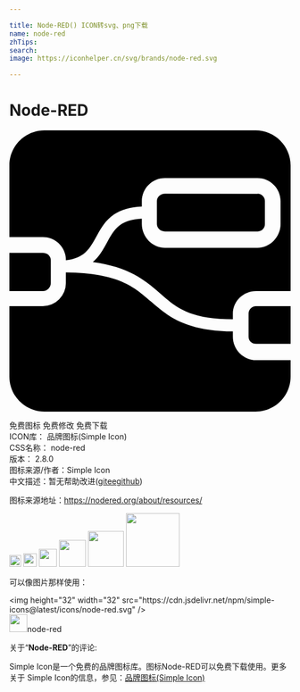 ```yaml
---

title: Node-RED() ICON转svg、png下载
name: node-red
zhTips: 
search: 
image: https://iconhelper.cn/svg/brands/node-red.svg

---
```


# Node-RED  <small style="font-size: 60%;font-weight: 100"></small>

<div id="svg" class="svg-wrap">
<svg role="img" viewBox="0 0 24 24" xmlns="http://www.w3.org/2000/svg"><title>Node-RED icon</title><path d="M3 0C1.338 0 0 1.338 0 3v6.107h2.858c1.092 0 1.97.868 1.964 1.96v.021c.812-.095 1.312-.352 1.674-.683.416-.382.69-.91 1.016-1.499.325-.59.71-1.244 1.408-1.723.575-.395 1.355-.644 2.384-.686v-.45c0-1.092.88-1.976 1.972-1.976h7.893c1.091 0 1.974.884 1.974 1.976v1.942c0 1.091-.883 2.029-1.974 2.029h-7.893c-1.092 0-1.972-.938-1.972-2.03v-.453c-.853.037-1.408.236-1.798.504-.48.33-.774.802-1.086 1.368-.312.565-.63 1.22-1.222 1.763l-.077.069c3.071.415 4.465 1.555 5.651 2.593 1.39 1.215 2.476 2.275 6.3 2.288v-.46c0-1.092.894-1.946 1.986-1.946H24V3c0-1.662-1.338-3-3-3zm10.276 5.41c-.369 0-.687.268-.687.637v1.942c0 .368.318.636.687.636h7.892a.614.614 0 0 0 .635-.636V6.047a.614.614 0 0 0-.635-.636zM0 10.448v3.267h2.858a.696.696 0 0 0 .678-.69v-1.942c0-.368-.31-.635-.678-.635zm4.821 1.67v.907A1.965 1.965 0 0 1 2.858 15H0v6c0 1.662 1.338 3 3 3h18c1.662 0 3-1.338 3-3v-1.393h-2.942c-1.092 0-1.986-.913-1.986-2.005v-.445c-4.046-.032-5.598-1.333-6.983-2.544-1.437-1.257-2.751-2.431-7.268-2.496zM21.058 15a.644.644 0 0 0-.647.66v1.942c0 .368.278.612.647.612H24V15z"/></svg>
</div>
<detail full-name='node-red'></detail>

<div class="detail-page">
<p>
<span><span class="badge-success badge">免费图标</span> <span class="badge-success badge">免费修改</span>  <span class="badge-success badge">免费下载</span> </span>
<br/>
<span>
ICON库：
<span class="badge-secondary badge">品牌图标(Simple Icon)</span> 
</span>
<br/>
<span>
CSS名称：
<span class="badge-secondary badge">node-red</span> 
</span>

<br/>
<span>
版本：
<span class="badge-secondary badge">2.8.0</span> 
</span>
<br/>
<span>图标来源/作者：<span class="badge-light badge">Simple Icon</span></span> 
<br/>
<span class="zh-detail">中文描述：暂无<span class="help-link"><span>帮助改进</span>(<a href="https://gitee.com/liuwave/icon-helper/edit/master/json/brands/node-red.json" target="_blank" rel="noopener noreferrer">gitee</a><a href="https://github.com/liuwave/icon-helper/edit/master/json/brands/node-red.json" target="_blank" rel="noopener noreferrer">github</a></span>)</span><br/>
</p>
</div><div class="description description alert alert-light"><p>图标来源地址：<a href="https://nodered.org/about/resources/" target="_blank" rel="noopener noreferrer">https://nodered.org/about/resources/</a></p></div>
<div class="alert alert-dark">
<img height="21" width="21" src="https://cdn.jsdelivr.net/npm/simple-icons@latest/icons/node-red.svg" />
<img height="24" width="24" src="https://cdn.jsdelivr.net/npm/simple-icons@latest/icons/node-red.svg" />
<img height="32" width="32" src="https://cdn.jsdelivr.net/npm/simple-icons@latest/icons/node-red.svg" />
<img height="48" width="48" src="https://cdn.jsdelivr.net/npm/simple-icons@latest/icons/node-red.svg" />
<img height="64" width="64" src="https://cdn.jsdelivr.net/npm/simple-icons@latest/icons/node-red.svg" />
<img height="96" width="96" src="https://cdn.jsdelivr.net/npm/simple-icons@latest/icons/node-red.svg" />

</div>
<div>
  <p>可以像图片那样使用：    
  </p>
  <div class="alert alert-primary" style="font-size: 14px">
    &lt;img height="32" width="32" src="https://cdn.jsdelivr.net/npm/simple-icons@latest/icons/node-red.svg" /&gt;
    <copy-btn content='<img height="32" width="32" src="https://cdn.jsdelivr.net/npm/simple-icons@latest/icons/node-red.svg" />'></copy-btn>
  </div>
  <div class="alert alert-secondary">
    <img height="32" width="32" src="https://cdn.jsdelivr.net/npm/simple-icons@latest/icons/node-red.svg" />node-red
    <copy-btn content="node-red" btn-title="复制图标名称"></copy-btn>
  </div>
</div>
<div class="icon-detail__container">
<p>关于“<b>Node-RED</b>”的评论:</p>
</div>
<Vssue title="关于“Node-RED”的评论" />
<div><p>Simple Icon是一个免费的品牌图标库。图标Node-RED可以免费下载使用。更多关于  Simple Icon的信息，参见：<a target="_blank" href="https://iconhelper.cn/brands.html">品牌图标(Simple Icon)</a>
</p></div>
